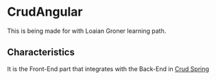 # CrudAngular

This is being made for with Loaian Groner learning path.

## Characteristics

It is the Front-End part that integrates with the Back-End in [Crud Spring](https://github.com/Lukinh4Z/Crud-Spring)
